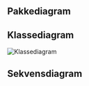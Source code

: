 ## Pakkediagram

<!-- ![Pakkediagram](https://gitlab.stud.idi.ntnu.no/it1901/groups-2020/gr2038/gr2038/-/blob/66-add-diagrams/documentation/diagrams/package_diagram.puml) -->

## Klassediagram
![Klassediagram](https://gitlab.stud.idi.ntnu.no/it1901/groups-2020/gr2038/gr2038/-/raw/66-add-diagrams/documentation/diagrams/class_diagram.png)

## Sekvensdiagram

<!-- ![Sekvensdiagram](https://gitlab.stud.idi.ntnu.no/it1901/groups-2020/gr2038/gr2038/-/blob/66-add-diagrams/documentation/diagrams/sequence_diagram.png) -->
